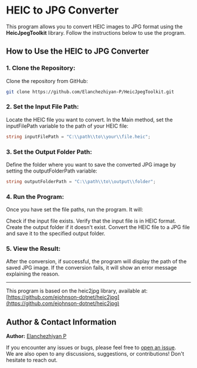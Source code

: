 # HEIC to JPG Converter

This program allows you to convert HEIC images to JPG format using the **HeicJpegToolkit** library. Follow the instructions below to use the program.

## How to Use the HEIC to JPG Converter

### 1. Clone the Repository:
Clone the repository from GitHub:
```bash
git clone https://github.com/Elanchezhiyan-P/HeicJpegToolkit.git 
```

### 2. Set the Input File Path:
Locate the HEIC file you want to convert.
In the Main method, set the inputFilePath variable to the path of your HEIC file:

```csharp
string inputFilePath = "C:\\path\\to\\your\\file.heic";
```

### 3. Set the Output Folder Path:
Define the folder where you want to save the converted JPG image by setting the outputFolderPath variable:

```csharp
string outputFolderPath = "C:\\path\\to\\output\\folder";
```

### 4. Run the Program:
Once you have set the file paths, run the program. It will:

Check if the input file exists.
Verify that the input file is in HEIC format.
Create the output folder if it doesn't exist.
Convert the HEIC file to a JPG file and save it to the specified output folder.

### 5. View the Result:
After the conversion, if successful, the program will display the path of the saved JPG image. If the conversion fails, it will show an error message explaining the reason.


---


This program is based on the heic2jpg library, available at:  
[https://github.com/ejohnson-dotnet/heic2jpg](https://github.com/ejohnson-dotnet/heic2jpg)

## Author & Contact Information

**Author:** [Elanchezhiyan P](https://elanchezhiyan-p.is-a.dev/)

If you encounter any issues or bugs, please feel free to [open an issue](https://github.com/Elanchezhiyan-P/HeicJpegToolkit/issues).  
We are also open to any discussions, suggestions, or contributions! Don't hesitate to reach out.